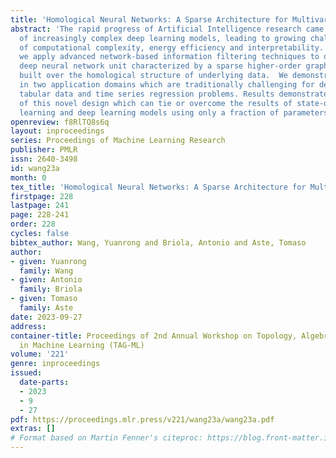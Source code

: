 ```yaml
---
title: 'Homological Neural Networks: A Sparse Architecture for Multivariate Complexity'
abstract: 'The rapid progress of Artificial Intelligence research came with the development
  of increasingly complex deep learning models, leading to growing challenges in terms
  of computational complexity, energy efficiency and interpretability.  In this study,
  we apply advanced network-based information filtering techniques to design a novel
  deep neural network unit characterized by a sparse higher-order graphical architecture
  built over the homological structure of underlying data.  We demonstrate its effectiveness
  in two application domains which are traditionally challenging for deep learning:
  tabular data and time series regression problems. Results demonstrate the advantages
  of this novel design which can tie or overcome the results of state-of-the-art machine
  learning and deep learning models using only a fraction of parameters. '
openreview: f8RlTQ8s6q
layout: inproceedings
series: Proceedings of Machine Learning Research
publisher: PMLR
issn: 2640-3498
id: wang23a
month: 0
tex_title: 'Homological Neural Networks: A Sparse Architecture for Multivariate Complexity'
firstpage: 228
lastpage: 241
page: 228-241
order: 228
cycles: false
bibtex_author: Wang, Yuanrong and Briola, Antonio and Aste, Tomaso
author:
- given: Yuanrong
  family: Wang
- given: Antonio
  family: Briola
- given: Tomaso
  family: Aste
date: 2023-09-27
address: 
container-title: Proceedings of 2nd Annual Workshop on Topology, Algebra, and Geometry
  in Machine Learning (TAG-ML)
volume: '221'
genre: inproceedings
issued:
  date-parts:
  - 2023
  - 9
  - 27
pdf: https://proceedings.mlr.press/v221/wang23a/wang23a.pdf
extras: []
# Format based on Martin Fenner's citeproc: https://blog.front-matter.io/posts/citeproc-yaml-for-bibliographies/
---
```

